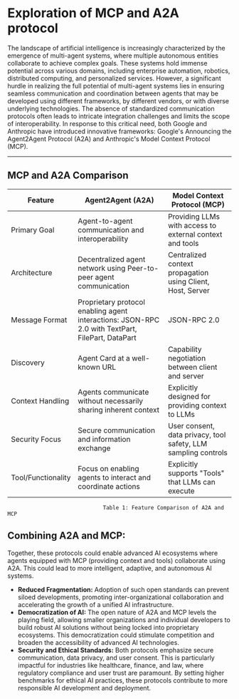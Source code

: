 # Exploration of MCP and A2A protocol

The landscape of artificial intelligence is increasingly characterized by the emergence of multi-agent systems, where multiple autonomous entities collaborate to achieve complex goals. These systems hold immense potential across various domains, including enterprise automation, robotics, distributed computing, and personalized services. However, a significant hurdle in realizing the full potential of multi-agent systems lies in ensuring seamless communication and coordination between agents that may be developed using different frameworks, by different vendors, or with diverse underlying technologies. The absence of standardized communication protocols often leads to intricate integration challenges and limits the scope of interoperability. In response to this critical need, both Google and Anthropic have introduced innovative frameworks: Google's Announcing the Agent2Agent Protocol (A2A) and Anthropic's Model Context Protocol (MCP).

---

## MCP and A2A Comparison

| Feature              | Agent2Agent (A2A)                           | Model Context Protocol (MCP)                  |
|----------------------|---------------------------------------------|-----------------------------------------------|
| Primary Goal         | Agent-to-agent communication and interoperability | Providing LLMs with access to external context and tools |
| Architecture         | Decentralized agent network using Peer-to-peer agent communication | Centralized context propagation using Client, Host, Server                          |
| Message Format       | Proprietary protocol enabling agent interactions: JSON-RPC 2.0 with TextPart, FilePart, DataPart | JSON-RPC 2.0                                 |
| Discovery            | Agent Card at a well-known URL              | Capability negotiation between client and server |
| Context Handling     | Agents communicate without necessarily sharing inherent context | Explicitly designed for providing context to LLMs |
| Security Focus       | Secure communication and information exchange | User consent, data privacy, tool safety, LLM sampling controls |
| Tool/Functionality   | Focus on enabling agents to interact and coordinate actions | Explicitly supports "Tools" that LLMs can execute |

                                  Table 1: Feature Comparison of A2A and MCP



## Combining A2A and MCP: 

Together, these protocols could enable advanced AI ecosystems where agents equipped with MCP (providing context and tools) collaborate using A2A. This could lead to more intelligent, adaptive, and autonomous AI systems.
* **Reduced Fragmentation:** Adoption of such open standards can prevent siloed developments, promoting inter-organizational collaboration and accelerating the growth of a unified AI infrastructure.
* **Democratization of AI:** The open nature of A2A and MCP levels the playing field, allowing smaller organizations and individual developers to build robust AI solutions without being locked into proprietary ecosystems. This democratization could stimulate competition and broaden the accessibility of advanced AI technologies.
* **Security and Ethical Standards:** Both protocols emphasize secure communication, data privacy, and user consent. This is particularly impactful for industries like healthcare, finance, and law, where regulatory compliance and user trust are paramount. By setting higher benchmarks for ethical AI practices, these protocols contribute to more responsible AI development and deployment.
